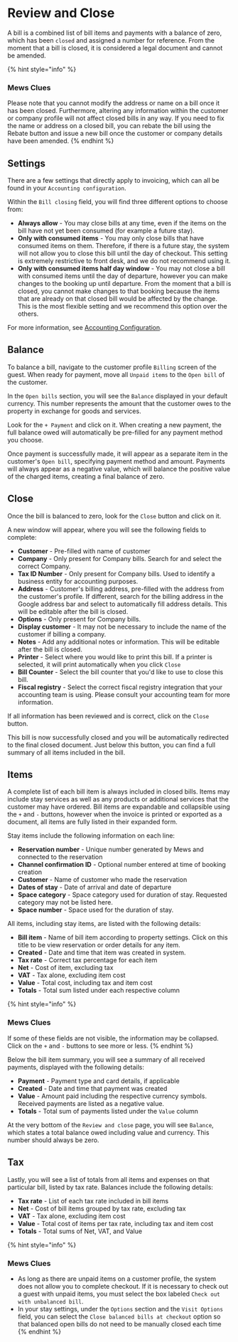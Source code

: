 # Review and Close

A bill is a combined list of bill items and payments with a balance of zero, which has been `closed` and assigned a number for reference. From the moment that a bill is closed, it is considered a legal document and cannot be amended.

{% hint style="info" %}
### Mews Clues

Please note that you cannot modify the address or name on a bill once it has been closed. Furthermore, altering any information within the customer or company profile will not affect closed bills in any way. If you need to fix the name or address on a closed bill, you can rebate the bill using the Rebate button and issue a new bill once the customer or company details have been amended.
{% endhint %}

## Settings

There are a few settings that directly apply to invoicing, which can all be found in your `Accounting configuration`.

Within the `Bill closing` field, you will find three different options to choose from:

* **Always allow** - You may close bills at any time, even if the items on the bill have not yet been consumed \(for example a future stay\).
* **Only with consumed items** - You may only close bills that have consumed items on them. Therefore, if there is a future stay, the system will not allow you to close this bill until the day of checkout. This setting is extremely restrictive to front desk, and we do not recommend using it.
* **Only with consumed items half day window** - You may not close a bill with consumed items until the day of departure, however you can make changes to the booking up until departure. From the moment that a bill is closed, you cannot make changes to that booking because the items that are already on that closed bill would be affected by the change. This is the most flexible setting and we recommend this option over the others.

For more information, see [Accounting Configuration](https://mews-systems.gitbook.io/guide/commander/settings/finance-settings/accounting-configuration).

## Balance

To balance a bill, navigate to the customer profile `Billing` screen of the guest. When ready for payment, move all `Unpaid items` to the `Open bill` of the customer.

In the `Open bills` section, you will see the `Balance` displayed in your default currency. This number represents the amount that the customer owes to the property in exchange for goods and services.

Look for the `+ Payment` and click on it. When creating a new payment, the full balance owed will automatically be pre-filled for any payment method you choose.

Once payment is successfully made, it will appear as a separate item in the customer's `Open bill`, specifying payment method and amount. Payments will always appear as a negative value, which will balance the positive value of the charged items, creating a final balance of zero.

## Close

Once the bill is balanced to zero, look for the `Close` button and click on it.

A new window will appear, where you will see the following fields to complete:

* **Customer** - Pre-filled with name of customer
* **Company** - Only present for Company bills. Search for and select the correct Company.
* **Tax ID Number** - Only present for Company bills. Used to identify a business entity for accounting purposes.
* **Address** - Customer's billing address, pre-filled with the address from the customer's profile. If different, search for the billing address in the Google address bar and select to automatically fill address details. This will be editable after the bill is closed.  
* **Options** - Only present for Company bills.
* **Display customer** - It may not be necessary to include the name of the customer if billing a company.
* **Notes** - Add any additional notes or information. This will be editable after the bill is closed.
* **Printer** - Select where you would like to print this bill. If a printer is selected, it will print automatically when you click `Close`
* **Bill Counter** - Select the bill counter that you'd like to use to close this bill.
* **Fiscal registry** - Select the correct fiscal registry integration that your accounting team is using. Please consult your accounting team for more information.

If all information has been reviewed and is correct, click on the `Close` button.

This bill is now successfully closed and you will be automatically redirected to the final closed document. Just below this button, you can find a full summary of all items included in the bill.

## Items

A complete list of each bill item is always included in closed bills. Items may include stay services as well as any products or additional services that the customer may have ordered. Bill items are expandable and collapsible using the `+` and `-` buttons, however when the invoice is printed or exported as a document, all items are fully listed in their expanded form.

Stay items include the following information on each line:

* **Reservation number** - Unique number generated by Mews and connected to the reservation
* **Channel confirmation ID** - Optional number entered at time of booking creation
* **Customer** - Name of customer who made the reservation
* **Dates of stay** - Date of arrival and date of departure
* **Space category** - Space category used for duration of stay. Requested category may not be listed here.
* **Space number** - Space used for the duration of stay.

All items, including stay items, are listed with the following details:

* **Bill item** - Name of bill item according to property settings. Click on this title to be view reservation or order details for any item.
* **Created** - Date and time that item was created in system.
* **Tax rate** - Correct tax percentage for each item
* **Net** - Cost of item, excluding tax
* **VAT** - Tax alone, excluding item cost
* **Value** - Total cost, including tax and item cost
* **Totals** - Total sum listed under each respective column

{% hint style="info" %}
### Mews Clues

If some of these fields are not visible, the information may be collapsed. Click on the `+` and `-` buttons to see more or less.
{% endhint %}

Below the bill item summary, you will see a summary of all received payments, displayed with the following details:

* **Payment** - Payment type and card details, if applicable
* **Created** - Date and time that payment was created
* **Value** - Amount paid including the respective currency symbols. Received payments are listed as a negative value.
* **Totals** - Total sum of payments listed under the `Value` column

At the very bottom of the `Review and close` page, you will see `Balance`, which states a total balance owed including value and currency. This number should always be zero.

## Tax

Lastly, you will see a list of totals from all items and expenses on that particular bill, listed by tax rate. Balances include the following details:

* **Tax rate** - List of each tax rate included in bill items
* **Net** - Cost of bill items grouped by tax rate, excluding tax
* **VAT** - Tax alone, excluding item cost
* **Value** - Total cost of items per tax rate, including tax and item cost
* **Totals** - Total sums of Net, VAT, and Value

{% hint style="info" %}
### Mews Clues

* As long as there are unpaid items on a customer profile, the system does not allow you to complete checkout. If it is necessary to check out a guest with unpaid items, you must select the box labeled `Check out with unbalanced bill`.
* In your stay settings, under the `Options` section and the `Visit Options` field, you can select the `Close balanced bills at checkout` option so that balanced open bills do not need to be manually closed each time
{% endhint %}

